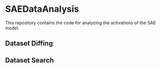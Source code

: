 # SAEDataAnalysis

This repository contains the code for analyzing the activations of the SAE model.

## Dataset Diffing

## Dataset Search